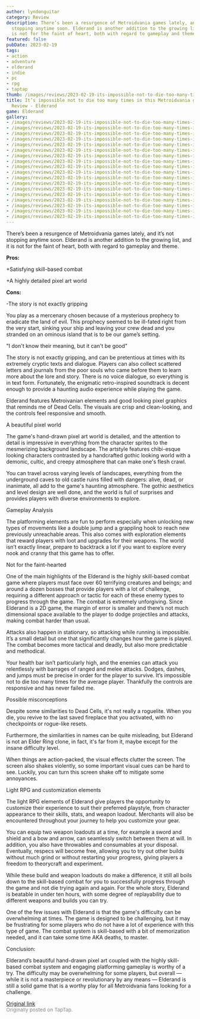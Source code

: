 ```yaml
---
author: lyndonguitar
category: Review
description: There’s been a resurgence of Metroidvania games lately, and it’s not
  stopping anytime soon. Elderand is another addition to the growing list, and it
  is not for the faint of heart, both with regard to gameplay and theme.
featured: false
pubDate: 2023-02-19
tags:
- action
- adventure
- elderand
- indie
- pc
- rpg
- taptap
thumb: /images/reviews/2023-02-19-its-impossible-not-to-die-too-many-times-in-this-metroidvania-game--full-review---elderan-0.avif
title: It’s impossible not to die too many times in this Metroidvania game | Full
  Review - Elderand
game: Elderand
gallery:
- /images/reviews/2023-02-19-its-impossible-not-to-die-too-many-times-in-this-metroidvania-game--full-review---elderan-0.avif
- /images/reviews/2023-02-19-its-impossible-not-to-die-too-many-times-in-this-metroidvania-game--full-review---elderan-1.avif
- /images/reviews/2023-02-19-its-impossible-not-to-die-too-many-times-in-this-metroidvania-game--full-review---elderan-2.avif
- /images/reviews/2023-02-19-its-impossible-not-to-die-too-many-times-in-this-metroidvania-game--full-review---elderan-3.avif
- /images/reviews/2023-02-19-its-impossible-not-to-die-too-many-times-in-this-metroidvania-game--full-review---elderan-4.avif
- /images/reviews/2023-02-19-its-impossible-not-to-die-too-many-times-in-this-metroidvania-game--full-review---elderan-5.avif
- /images/reviews/2023-02-19-its-impossible-not-to-die-too-many-times-in-this-metroidvania-game--full-review---elderan-6.avif
- /images/reviews/2023-02-19-its-impossible-not-to-die-too-many-times-in-this-metroidvania-game--full-review---elderan-7.avif
- /images/reviews/2023-02-19-its-impossible-not-to-die-too-many-times-in-this-metroidvania-game--full-review---elderan-8.avif
- /images/reviews/2023-02-19-its-impossible-not-to-die-too-many-times-in-this-metroidvania-game--full-review---elderan-9.avif
- /images/reviews/2023-02-19-its-impossible-not-to-die-too-many-times-in-this-metroidvania-game--full-review---elderan-10.avif
- /images/reviews/2023-02-19-its-impossible-not-to-die-too-many-times-in-this-metroidvania-game--full-review---elderan-11.avif
- /images/reviews/2023-02-19-its-impossible-not-to-die-too-many-times-in-this-metroidvania-game--full-review---elderan-12.avif
- /images/reviews/2023-02-19-its-impossible-not-to-die-too-many-times-in-this-metroidvania-game--full-review---elderan-13.avif
- /images/reviews/2023-02-19-its-impossible-not-to-die-too-many-times-in-this-metroidvania-game--full-review---elderan-14.avif
- /images/reviews/2023-02-19-its-impossible-not-to-die-too-many-times-in-this-metroidvania-game--full-review---elderan-15.avif
- /images/reviews/2023-02-19-its-impossible-not-to-die-too-many-times-in-this-metroidvania-game--full-review---elderan-16.avif
- /images/reviews/2023-02-19-its-impossible-not-to-die-too-many-times-in-this-metroidvania-game--full-review---elderan-17.avif
---
```

There’s been a resurgence of Metroidvania games lately, and it’s not stopping anytime soon. Elderand is another addition to the growing list, and it is not for the faint of heart, both with regard to gameplay and theme.


**Pros:**


+Satisfying skill-based combat

+A highly detailed pixel art world


**Cons:**


-The story is not exactly gripping

You play as a mercenary chosen because of a mysterious prophecy to eradicate the land of evil. This prophecy seemed to be ill-fated right from the very start, sinking your ship and leaving your crew dead and you stranded on an ominous island that is to be our game’s setting.

"I don't know their meaning, but it can't be good"

The story is not exactly gripping, and can be pretentious at times with its extremely cryptic texts and dialogue. Players can also collect scattered letters and journals from the poor souls who came before them to learn more about the lore and story. There is no voice dialogue, so everything is in text form. Fortunately, the enigmatic retro-inspired soundtrack is decent enough to provide a haunting audio experience while playing the game.

Elderand features Metroivanian elements and good looking pixel graphics that reminds me of Dead Cells. The visuals are crisp and clean-looking, and the controls feel responsive and smooth.

A beautiful pixel world

The game's hand-drawn pixel art world is detailed, and the attention to detail is impressive in everything from the character sprites to the mesmerizing background landscape. The artstyle features chibi-esque looking characters contrasted by a handcrafted gothic looking world with a demonic, cultic, and creepy atmosphere that can make one's flesh crawl.

You can travel across varying levels of landscapes, everything from the underground caves to old castle ruins filled with dangers: alive, dead, or inanimate, all add to the game's haunting atmosphere. The gothic aesthetics and level design are well done, and the world is full of surprises and provides players with diverse environments to explore.

Gameplay Analysis

The platforming elements are fun to perform especially when unlocking new types of movements like a double jump and a grappling hook to reach new previously unreachable areas. This also comes with exploration elements that reward players with loot and upgrades for their weapons. The world isn’t exactly linear, prepare to backtrack a lot if you want to explore every nook and cranny that this game has to offer.

Not for the faint-hearted

One of the main highlights of the Elderand is the highly skill-based combat game where players must face over 60 terrifying creatures and beings; and around a dozen bosses that provide players with a lot of challenge, requiring a different approach or tactic for each of these enemy types to progress through the game. The combat is extremely unforgiving. Since Elderand is a 2D game, the margin of error is smaller and there’s not much dimensional space available to the player to dodge projectiles and attacks, making combat harder than usual.

Attacks also happen in stationary, so attacking while running is impossible. It’s a small detail but one that significantly changes how the game is played. The combat becomes more tactical and deadly, but also more predictable and methodical.

Your health bar isn’t particularly high, and the enemies can attack you relentlessly with barrages of ranged and melee attacks. Dodges, dashes, and jumps must be precise in order for the player to survive. It’s impossible not to die too many times for the average player. Thankfully the controls are responsive and has never failed me.

Possible misconceptions

Despite some similarities to Dead Cells, it's not really a roguelite. When you die, you revive to the last saved fireplace that you activated, with no checkpoints or rogue-like resets.

Furthermore, the similarities in names can be quite misleading, but Elderand is not an Elder Ring clone, in fact, it's far from it, maybe except for the insane difficulty level.

When things are action-packed, the visual effects clutter the screen. The screen also shakes violently, so some important visual cues can be hard to see. Luckily, you can turn this screen shake off to mitigate some annoyances.

Light RPG and customization elements

The light RPG elements of Elderand give players the opportunity to customize their experience to suit their preferred playstyle, from character appearance to their skills, stats, and weapon loadout. Merchants will also be encountered throughout your journey to help you customize your gear.

You can equip two weapon loadouts at a time, for example a sword and shield and a bow and arrow, can seamlessly switch between them at will. In addition, you also have throwables and consumables at your disposal. Eventually, respecs will become free, allowing you to try out other builds without much grind or without restarting your progress, giving players a freedom to theorycraft and experiment.

While these build and weapon loadouts do make a difference, it still all boils down to the skill-based combat for you to successfully progress through the game and not die trying again and again. For the whole story, Elderand is beatable in under ten hours, with some degree of replayability due to different weapons and builds you can try.

One of the few issues with Elderand is that the game's difficulty can be overwhelming at times. The game is designed to be challenging, but it may be frustrating for some players who do not have a lot of experience with this type of game. The combat system is skill-based with a bit of memorization needed, and it can take some time AKA deaths, to master.

Conclusion:

Elderand’s beautiful hand-drawn pixel art coupled with the highly skill-based combat system and engaging platforming gameplay is worthy of a try. The difficulty may be overwhelming for some players, but overall — while it is not a masterpiece or revolutionary by any means — Elderand is still a solid game that is a worthy play for all Metroidvania fans looking for a challenge.

[Original link](https://www.taptap.io/post/4588094)<br><span style="font-size: 0.95em; color: #888;">Originally posted on TapTap.</span>